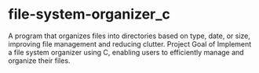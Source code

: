# file-system-organizer_c
A program that organizes files into directories based on type, date, or size, improving file management and reducing clutter. Project Goal of Implement a file system organizer using C, enabling users to efficiently manage and organize their files.
